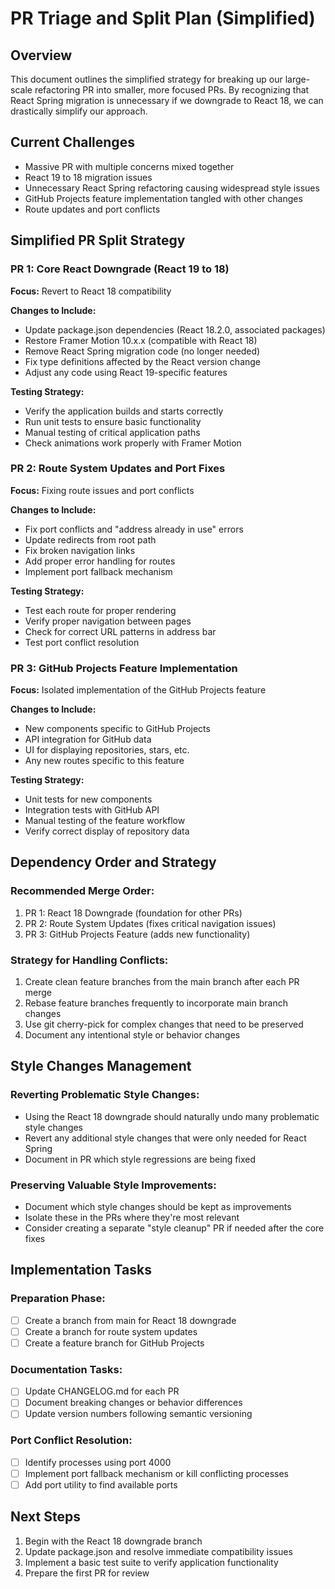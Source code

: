 # PR Triage and Split Plan (Simplified)

## Overview
This document outlines the simplified strategy for breaking up our large-scale refactoring PR into smaller, more focused PRs. By recognizing that React Spring migration is unnecessary if we downgrade to React 18, we can drastically simplify our approach.

## Current Challenges
- Massive PR with multiple concerns mixed together
- React 19 to 18 migration issues
- Unnecessary React Spring refactoring causing widespread style issues
- GitHub Projects feature implementation tangled with other changes
- Route updates and port conflicts

## Simplified PR Split Strategy

### PR 1: Core React Downgrade (React 19 to 18)
**Focus:** Revert to React 18 compatibility

**Changes to Include:**
- Update package.json dependencies (React 18.2.0, associated packages)
- Restore Framer Motion 10.x.x (compatible with React 18)
- Remove React Spring migration code (no longer needed)
- Fix type definitions affected by the React version change
- Adjust any code using React 19-specific features

**Testing Strategy:**
- Verify the application builds and starts correctly
- Run unit tests to ensure basic functionality
- Manual testing of critical application paths
- Check animations work properly with Framer Motion

### PR 2: Route System Updates and Port Fixes
**Focus:** Fixing route issues and port conflicts

**Changes to Include:**
- Fix port conflicts and "address already in use" errors
- Update redirects from root path
- Fix broken navigation links
- Add proper error handling for routes
- Implement port fallback mechanism

**Testing Strategy:**
- Test each route for proper rendering
- Verify proper navigation between pages
- Check for correct URL patterns in address bar
- Test port conflict resolution

### PR 3: GitHub Projects Feature Implementation
**Focus:** Isolated implementation of the GitHub Projects feature

**Changes to Include:**
- New components specific to GitHub Projects
- API integration for GitHub data
- UI for displaying repositories, stars, etc.
- Any new routes specific to this feature

**Testing Strategy:**
- Unit tests for new components
- Integration tests with GitHub API
- Manual testing of the feature workflow
- Verify correct display of repository data

## Dependency Order and Strategy

### Recommended Merge Order:
1. PR 1: React 18 Downgrade (foundation for other PRs)
2. PR 2: Route System Updates (fixes critical navigation issues)
3. PR 3: GitHub Projects Feature (adds new functionality)

### Strategy for Handling Conflicts:
1. Create clean feature branches from the main branch after each PR merge
2. Rebase feature branches frequently to incorporate main branch changes
3. Use git cherry-pick for complex changes that need to be preserved
4. Document any intentional style or behavior changes

## Style Changes Management

### Reverting Problematic Style Changes:
- Using the React 18 downgrade should naturally undo many problematic style changes
- Revert any additional style changes that were only needed for React Spring
- Document in PR which style regressions are being fixed

### Preserving Valuable Style Improvements:
- Document which style changes should be kept as improvements
- Isolate these in the PRs where they're most relevant
- Consider creating a separate "style cleanup" PR if needed after the core fixes

## Implementation Tasks

### Preparation Phase:
- [ ] Create a branch from main for React 18 downgrade
- [ ] Create a branch for route system updates
- [ ] Create a feature branch for GitHub Projects

### Documentation Tasks:
- [ ] Update CHANGELOG.md for each PR
- [ ] Document breaking changes or behavior differences
- [ ] Update version numbers following semantic versioning

### Port Conflict Resolution:
- [ ] Identify processes using port 4000
- [ ] Implement port fallback mechanism or kill conflicting processes
- [ ] Add port utility to find available ports

## Next Steps
1. Begin with the React 18 downgrade branch
2. Update package.json and resolve immediate compatibility issues
3. Implement a basic test suite to verify application functionality
4. Prepare the first PR for review 